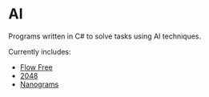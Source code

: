# AI
Programs written in C# to solve tasks using AI techniques.

Currently includes:
- [Flow Free](https://en.wikipedia.org/wiki/Flow_Free)
- [2048](https://en.wikipedia.org/wiki/2048_(video_game))
- [Nanograms](https://en.wikipedia.org/wiki/Nonogram)
